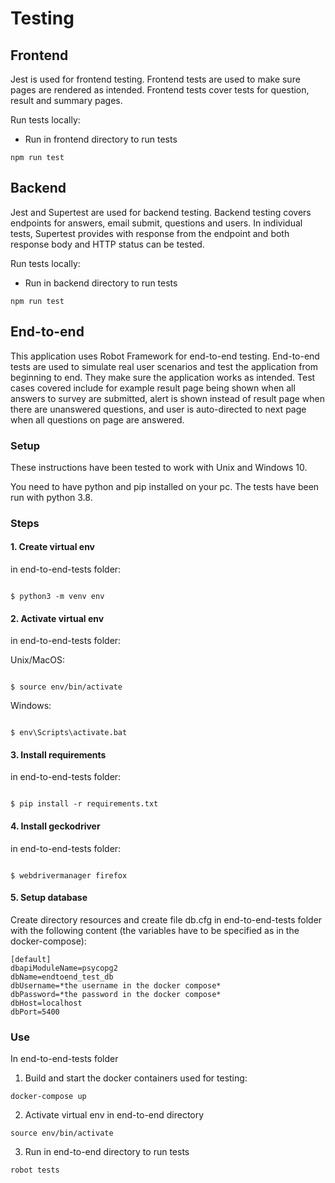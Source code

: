 # Testing

## Frontend

Jest is used for frontend testing. Frontend tests are used to make sure pages are rendered as intended. Frontend tests cover tests for question, result and summary pages.

Run tests locally:

- Run in frontend directory to run tests

```
npm run test
```

## Backend

Jest and Supertest are used for backend testing. Backend testing covers endpoints for answers, email submit, questions and users. In individual tests, Supertest provides with response from the endpoint and both response body and HTTP status can be tested.

Run tests locally:

- Run in backend directory to run tests

```
npm run test
```

## End-to-end

This application uses Robot Framework for end-to-end testing. End-to-end tests are used to simulate real user scenarios and test the application from beginning to end. They make sure the application works as intended. Test cases covered include for example result page being shown when all answers to survey are submitted, alert is shown instead of result page when there are unanswered questions, and user is auto-directed to next page when all questions on page are answered.

### Setup

These instructions have been tested to work with Unix and Windows 10.

You need to have python and pip installed on your pc. The tests have been run with python 3.8.

### Steps

#### 1. Create virtual env

in end-to-end-tests folder:

```console

$ python3 -m venv env

```

#### 2. Activate virtual env

in end-to-end-tests folder:

Unix/MacOS:

```console

$ source env/bin/activate

```

Windows:

```console

$ env\Scripts\activate.bat

```

#### 3. Install requirements

in end-to-end-tests folder:

```console

$ pip install -r requirements.txt

```

#### 4. Install geckodriver

in end-to-end-tests folder:

```console

$ webdrivermanager firefox

```

#### 5. Setup database

Create directory resources and create file db.cfg in end-to-end-tests folder with the following content (the variables have to be specified as in the docker-compose):

```
[default]
dbapiModuleName=psycopg2
dbName=endtoend_test_db
dbUsername=*the username in the docker compose*
dbPassword=*the password in the docker compose*
dbHost=localhost
dbPort=5400
```

### Use

In end-to-end-tests folder

1. Build and start the docker containers used for testing:

```
docker-compose up
```

2. Activate virtual env in end-to-end directory

```
source env/bin/activate
```

3. Run in end-to-end directory to run tests

```
robot tests
```
